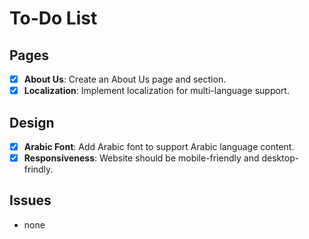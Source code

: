 # To-Do List

## Pages

-   [x] **About Us**: Create an About Us page and section.
-   [x] **Localization**: Implement localization for multi-language support.

## Design

-   [x] **Arabic Font**: Add Arabic font to support Arabic language content.
-   [x] **Responsiveness**: Website should be mobile-friendly and desktop-frindly.

## Issues

-   none
